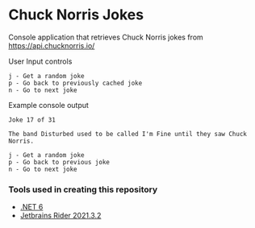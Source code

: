 # Chuck Norris Jokes

Console application that retrieves Chuck Norris jokes from https://api.chucknorris.io/

User Input controls

```
j - Get a random joke
p - Go back to previously cached joke
n - Go to next joke
```

Example console output

```
Joke 17 of 31

The band Disturbed used to be called I'm Fine until they saw Chuck Norris.

j - Get a random joke
p - Go back to previous joke
n - Go to next joke
```

### Tools used in creating this repository

- [.NET 6](https://dotnet.microsoft.com/en-us/download/dotnet/6.0)
- [Jetbrains Rider 2021.3.2](https://www.jetbrains.com/rider/download/#section=windows)

